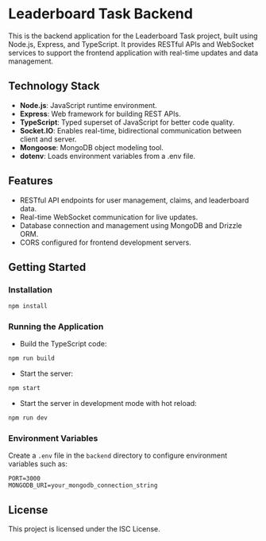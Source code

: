 # Leaderboard Task Backend

This is the backend application for the Leaderboard Task project, built using Node.js, Express, and TypeScript. It provides RESTful APIs and WebSocket services to support the frontend application with real-time updates and data management.

## Technology Stack

- **Node.js**: JavaScript runtime environment.
- **Express**: Web framework for building REST APIs.
- **TypeScript**: Typed superset of JavaScript for better code quality.
- **Socket.IO**: Enables real-time, bidirectional communication between client and server.
- **Mongoose**: MongoDB object modeling tool.
- **dotenv**: Loads environment variables from a .env file.

## Features

- RESTful API endpoints for user management, claims, and leaderboard data.
- Real-time WebSocket communication for live updates.
- Database connection and management using MongoDB and Drizzle ORM.
- CORS configured for frontend development servers.

## Getting Started

### Installation

```bash
npm install
```

### Running the Application

- Build the TypeScript code:

```bash
npm run build
```

- Start the server:

```bash
npm start
```

- Start the server in development mode with hot reload:

```bash
npm run dev
```

### Environment Variables

Create a `.env` file in the `backend` directory to configure environment variables such as:

```
PORT=3000
MONGODB_URI=your_mongodb_connection_string
```

## License

This project is licensed under the ISC License.
